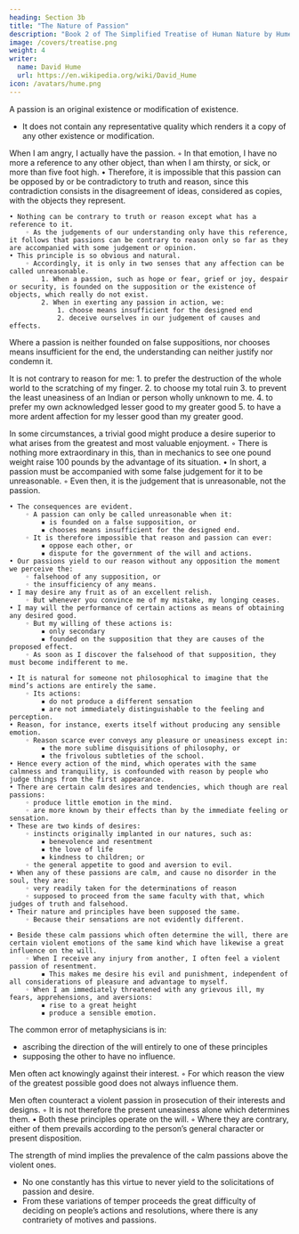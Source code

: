 ```yaml
---
heading: Section 3b
title: "The Nature of Passion"
description: "Book 2 of The Simplified Treatise of Human Nature by Hume"
image: /covers/treatise.png
weight: 4
writer:
  name: David Hume
  url: https://en.wikipedia.org/wiki/David_Hume
icon: /avatars/hume.png
---
```



A passion is an original existence or modification of existence.
- It does not contain any representative quality which renders it a copy of any other existence or modification.

When I am angry, I actually have the passion.
        ◦ In that emotion, I have no more a reference to any other object, than when I am thirsty, or sick, or more than five foot high.
    • Therefore, it is impossible that this passion can be opposed by or be contradictory to truth and reason, since this contradiction consists in the disagreement of ideas, considered as copies, with the objects they represent.

    • Nothing can be contrary to truth or reason except what has a reference to it.
        ◦ As the judgements of our understanding only have this reference, it follows that passions can be contrary to reason only so far as they are accompanied with some judgement or opinion.
    • This principle is so obvious and natural.
        ◦ Accordingly, it is only in two senses that any affection can be called unreasonable.
            1. When a passion, such as hope or fear, grief or joy, despair or security, is founded on the supposition or the existence of objects, which really do not exist.
            2. When in exerting any passion in action, we:
                1. choose means insufficient for the designed end
                2. deceive ourselves in our judgement of causes and effects.

Where a passion is neither founded on false suppositions, nor chooses means insufficient for the end, the understanding can neither justify nor condemn it.

It is not contrary to reason for me:
            1. to prefer the destruction of the whole world to the scratching of my finger.
            2. to choose my total ruin
            3. to prevent the least uneasiness of an Indian or person wholly unknown to me.
            4. to prefer my own acknowledged lesser good to my greater good
            5. to have a more ardent affection for my lesser good than my greater good.

In some circumstances, a trivial good might produce a desire superior to what arises from the greatest and most valuable enjoyment.
        ◦ There is nothing more extraordinary in this, than in mechanics to see one pound weight raise 100 pounds by the advantage of its situation.
    • In short, a passion must be accompanied with some false judgement for it to be unreasonable.
        ◦ Even then, it is the judgement that is unreasonable, not the passion.

    • The consequences are evident.
        ◦ A passion can only be called unreasonable when it:
            ▪ is founded on a false supposition, or
            ▪ chooses means insufficient for the designed end.
        ◦ It is therefore impossible that reason and passion can ever:
            ▪ oppose each other, or
            ▪ dispute for the government of the will and actions.
    • Our passions yield to our reason without any opposition the moment we perceive the:
        ◦ falsehood of any supposition, or
        ◦ the insufficiency of any means.
    • I may desire any fruit as of an excellent relish.
        ◦ But whenever you convince me of my mistake, my longing ceases.
    • I may will the performance of certain actions as means of obtaining any desired good.
        ◦ But my willing of these actions is:
            ▪ only secondary
            ▪ founded on the supposition that they are causes of the proposed effect.
        ◦ As soon as I discover the falsehood of that supposition, they must become indifferent to me.

    • It is natural for someone not philosophical to imagine that the mind’s actions are entirely the same.
        ◦ Its actions:
            ▪ do not produce a different sensation
            ▪ are not immediately distinguishable to the feeling and perception.
    • Reason, for instance, exerts itself without producing any sensible emotion.
        ◦ Reason scarce ever conveys any pleasure or uneasiness except in:
            ▪ the more sublime disquisitions of philosophy, or
            ▪ the frivolous subtleties of the school.
    • Hence every action of the mind, which operates with the same calmness and tranquility, is confounded with reason by people who judge things from the first appearance.
    • There are certain calm desires and tendencies, which though are real passions:
        ◦ produce little emotion in the mind.
        ◦ are more known by their effects than by the immediate feeling or sensation.
    • These are two kinds of desires:
        ◦ instincts originally implanted in our natures, such as:
            ▪ benevolence and resentment
            ▪ the love of life
            ▪ kindness to children; or
        ◦ the general appetite to good and aversion to evil.
    • When any of these passions are calm, and cause no disorder in the soul, they are:
        ◦ very readily taken for the determinations of reason
        ◦ supposed to proceed from the same faculty with that, which judges of truth and falsehood.
    • Their nature and principles have been supposed the same.
        ◦ Because their sensations are not evidently different.

    • Beside these calm passions which often determine the will, there are certain violent emotions of the same kind which have likewise a great influence on the will.
        ◦ When I receive any injury from another, I often feel a violent passion of resentment.
            ▪ This makes me desire his evil and punishment, independent of all considerations of pleasure and advantage to myself.
        ◦ When I am immediately threatened with any grievous ill, my fears, apprehensions, and aversions:
            ▪ rise to a great height
            ▪ produce a sensible emotion.


The common error of metaphysicians is in:
- ascribing the direction of the will entirely to one of these principles
- supposing the other to have no influence.

Men often act knowingly against their interest.
        ◦ For which reason the view of the greatest possible good does not always influence them.

Men often counteract a violent passion in prosecution of their interests and designs.
        ◦ It is not therefore the present uneasiness alone which determines them.
    • Both these principles operate on the will.
        ◦ Where they are contrary, either of them prevails according to the person’s general character or present disposition.

The strength of mind implies the prevalence of the calm passions above the violent ones.
- No one constantly has this virtue to never yield to the solicitations of passion and desire.
- From these variations of temper proceeds the great difficulty of deciding on people’s actions and resolutions, where there is any contrariety of motives and passions.

